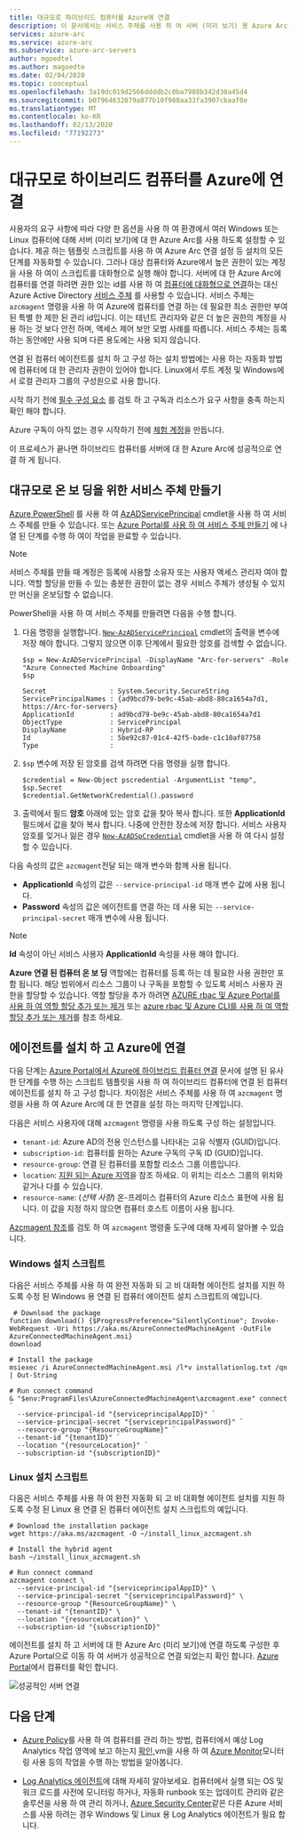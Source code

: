 ```yaml
---
title: 대규모로 하이브리드 컴퓨터를 Azure에 연결
description: 이 문서에서는 서비스 주체를 사용 하 여 서버 (미리 보기) 용 Azure Arc를 사용 하 여 Azure에 컴퓨터를 연결 하는 방법에 대해 알아봅니다.
services: azure-arc
ms.service: azure-arc
ms.subservice: azure-arc-servers
author: mgoedtel
ms.author: magoedte
ms.date: 02/04/2020
ms.topic: conceptual
ms.openlocfilehash: 3a19dc019d2566ddddb2c0ba7988b342d30a45d4
ms.sourcegitcommit: b07964632879a077b10f988aa33fa3907cbaaf0e
ms.translationtype: MT
ms.contentlocale: ko-KR
ms.lasthandoff: 02/13/2020
ms.locfileid: "77192273"
---
```

# <a name="connect-hybrid-machines-to-azure-at-scale"></a>대규모로 하이브리드 컴퓨터를 Azure에 연결

사용자의 요구 사항에 따라 다양 한 옵션을 사용 하 여 환경에서 여러 Windows 또는 Linux 컴퓨터에 대해 서버 (미리 보기)에 대 한 Azure Arc를 사용 하도록 설정할 수 있습니다. 제공 하는 템플릿 스크립트를 사용 하 여 Azure Arc 연결 설정 등 설치의 모든 단계를 자동화할 수 있습니다. 그러나 대상 컴퓨터와 Azure에서 높은 권한이 있는 계정을 사용 하 여이 스크립트를 대화형으로 실행 해야 합니다. 서버에 대 한 Azure Arc에 컴퓨터를 연결 하려면 권한 있는 id를 사용 하 여 [컴퓨터에 대화형으로 연결](onboard-portal.md)하는 대신 Azure Active Directory [서비스 주체](../../active-directory/develop/app-objects-and-service-principals.md) 를 사용할 수 있습니다. 서비스 주체는 `azcmagent` 명령을 사용 하 여 Azure에 컴퓨터를 연결 하는 데 필요한 최소 권한만 부여 된 특별 한 제한 된 관리 id입니다. 이는 테넌트 관리자와 같은 더 높은 권한의 계정을 사용 하는 것 보다 안전 하며, 액세스 제어 보안 모범 사례를 따릅니다. 서비스 주체는 등록 하는 동안에만 사용 되며 다른 용도에는 사용 되지 않습니다.  

연결 된 컴퓨터 에이전트를 설치 하 고 구성 하는 설치 방법에는 사용 하는 자동화 방법에 컴퓨터에 대 한 관리자 권한이 있어야 합니다. Linux에서 루트 계정 및 Windows에서 로컬 관리자 그룹의 구성원으로 사용 합니다.

시작 하기 전에 [필수 구성 요소](overview.md#prerequisites) 를 검토 하 고 구독과 리소스가 요구 사항을 충족 하는지 확인 해야 합니다.

Azure 구독이 아직 없는 경우 시작하기 전에 [체험 계정](https://azure.microsoft.com/free/?WT.mc_id=A261C142F)을 만듭니다.

이 프로세스가 끝나면 하이브리드 컴퓨터를 서버에 대 한 Azure Arc에 성공적으로 연결 하 게 됩니다.

## <a name="create-a-service-principal-for-onboarding-at-scale"></a>대규모로 온 보 딩을 위한 서비스 주체 만들기

[Azure PowerShell](/powershell/azure/install-az-ps) 를 사용 하 여 [AzADServicePrincipal](/powershell/module/Az.Resources/New-AzADServicePrincipal) cmdlet을 사용 하 여 서비스 주체를 만들 수 있습니다. 또는 [Azure Portal를 사용 하 여 서비스 주체 만들기](../../active-directory/develop/howto-create-service-principal-portal.md) 에 나열 된 단계를 수행 하 여이 작업을 완료할 수 있습니다.

> [!NOTE]
> 서비스 주체를 만들 때 계정은 등록에 사용할 소유자 또는 사용자 액세스 관리자 여야 합니다. 역할 할당을 만들 수 있는 충분한 권한이 없는 경우 서비스 주체가 생성될 수 있지만 머신을 온보딩할 수 없습니다.
>

PowerShell을 사용 하 여 서비스 주체를 만들려면 다음을 수행 합니다.

1. 다음 명령을 실행합니다. [`New-AzADServicePrincipal`](/powershell/module/az.resources/new-azadserviceprincipal) cmdlet의 출력을 변수에 저장 해야 합니다. 그렇지 않으면 이후 단계에서 필요한 암호를 검색할 수 없습니다.

    ```azurepowershell-interactive
    $sp = New-AzADServicePrincipal -DisplayName "Arc-for-servers" -Role "Azure Connected Machine Onboarding"
    $sp
    ```

    ```output
    Secret                : System.Security.SecureString
    ServicePrincipalNames : {ad9bcd79-be9c-45ab-abd8-80ca1654a7d1, https://Arc-for-servers}
    ApplicationId         : ad9bcd79-be9c-45ab-abd8-80ca1654a7d1
    ObjectType            : ServicePrincipal
    DisplayName           : Hybrid-RP
    Id                    : 5be92c87-01c4-42f5-bade-c1c10af87758
    Type                  :
    ```

2. `$sp` 변수에 저장 된 암호를 검색 하려면 다음 명령을 실행 합니다.

    ```azurepowershell-interactive
    $credential = New-Object pscredential -ArgumentList "temp", $sp.Secret
    $credential.GetNetworkCredential().password
    ```

3. 출력에서 필드 **암호** 아래에 있는 암호 값을 찾아 복사 합니다. 또한 **ApplicationId** 필드에서 값을 찾아 복사 합니다. 나중에 안전한 장소에 저장 합니다. 서비스 사용자 암호를 잊거나 잃은 경우 [`New-AzADSpCredential`](/powershell/module/azurerm.resources/new-azurermadspcredential) cmdlet을 사용 하 여 다시 설정할 수 있습니다.

다음 속성의 값은 `azcmagent`전달 되는 매개 변수와 함께 사용 됩니다.

* **ApplicationId** 속성의 값은 `--service-principal-id` 매개 변수 값에 사용 됩니다.
* **Password** 속성의 값은 에이전트를 연결 하는 데 사용 되는 `--service-principal-secret` 매개 변수에 사용 됩니다.

> [!NOTE]
> **Id** 속성이 아닌 서비스 사용자 **ApplicationId** 속성을 사용 해야 합니다.
>

**Azure 연결 된 컴퓨터 온 보 딩** 역할에는 컴퓨터를 등록 하는 데 필요한 사용 권한만 포함 됩니다. 해당 범위에서 리소스 그룹이 나 구독을 포함할 수 있도록 서비스 사용자 권한을 할당할 수 있습니다. 역할 할당을 추가 하려면 [AZURE rbac 및 Azure Portal를 사용 하 여 역할 할당 추가 또는 제거](../../role-based-access-control/role-assignments-portal.md) 또는 [azure rbac 및 Azure CLI를 사용 하 여 역할 할당 추가 또는 제거](../../role-based-access-control/role-assignments-cli.md)를 참조 하세요.

## <a name="install-the-agent-and-connect-to-azure"></a>에이전트를 설치 하 고 Azure에 연결

다음 단계는 [Azure Portal에서 Azure에 하이브리드 컴퓨터 연결](onboard-portal.md) 문서에 설명 된 유사한 단계를 수행 하는 스크립트 템플릿을 사용 하 여 하이브리드 컴퓨터에 연결 된 컴퓨터 에이전트를 설치 하 고 구성 합니다. 차이점은 서비스 주체를 사용 하 여 `azcmagent` 명령을 사용 하 여 Azure Arc에 대 한 연결을 설정 하는 마지막 단계입니다. 

다음은 서비스 사용자에 대해 `azcmagent` 명령을 사용 하도록 구성 하는 설정입니다.

* `tenant-id`: Azure AD의 전용 인스턴스를 나타내는 고유 식별자 (GUID)입니다.
* `subscription-id`: 컴퓨터를 원하는 Azure 구독의 구독 ID (GUID)입니다.
* `resource-group`: 연결 된 컴퓨터를 포함할 리소스 그룹 이름입니다.
* `location`: [지원 되는 Azure 지역](overview.md#supported-regions)을 참조 하세요. 이 위치는 리소스 그룹의 위치와 같거나 다를 수 있습니다.
* `resource-name`: (*선택 사항*) 온-프레미스 컴퓨터의 Azure 리소스 표현에 사용 됩니다. 이 값을 지정 하지 않으면 컴퓨터 호스트 이름이 사용 됩니다.

[Azcmagent 참조](azcmagent-reference.md)를 검토 하 여 `azcmagent` 명령줄 도구에 대해 자세히 알아볼 수 있습니다.

### <a name="windows-installation-script"></a>Windows 설치 스크립트

다음은 서비스 주체를 사용 하 여 완전 자동화 되 고 비 대화형 에이전트 설치를 지원 하도록 수정 된 Windows 용 연결 된 컴퓨터 에이전트 설치 스크립트의 예입니다.

```
 # Download the package
function download() {$ProgressPreference="SilentlyContinue"; Invoke-WebRequest -Uri https://aka.ms/AzureConnectedMachineAgent -OutFile AzureConnectedMachineAgent.msi}
download

# Install the package
msiexec /i AzureConnectedMachineAgent.msi /l*v installationlog.txt /qn | Out-String

# Run connect command
& "$env:ProgramFiles\AzureConnectedMachineAgent\azcmagent.exe" connect `
  --service-principal-id "{serviceprincipalAppID}" `
  --service-principal-secret "{serviceprincipalPassword}" `
  --resource-group "{ResourceGroupName}" `
  --tenant-id "{tenantID}" `
  --location "{resourceLocation}" `
  --subscription-id "{subscriptionID}"
```

### <a name="linux-installation-script"></a>Linux 설치 스크립트

다음은 서비스 주체를 사용 하 여 완전 자동화 되 고 비 대화형 에이전트 설치를 지원 하도록 수정 된 Linux 용 연결 된 컴퓨터 에이전트 설치 스크립트의 예입니다.

```
# Download the installation package
wget https://aka.ms/azcmagent -O ~/install_linux_azcmagent.sh

# Install the hybrid agent
bash ~/install_linux_azcmagent.sh

# Run connect command
azcmagent connect \
  --service-principal-id "{serviceprincipalAppID}" \
  --service-principal-secret "{serviceprincipalPassword}" \
  --resource-group "{ResourceGroupName}" \
  --tenant-id "{tenantID}" \
  --location "{resourceLocation}" \
  --subscription-id "{subscriptionID}"
```

에이전트를 설치 하 고 서버에 대 한 Azure Arc (미리 보기)에 연결 하도록 구성한 후 Azure Portal으로 이동 하 여 서버가 성공적으로 연결 되었는지 확인 합니다. [Azure Portal](https://aka.ms/hybridmachineportal)에서 컴퓨터를 확인 합니다.

![성공적인 서버 연결](./media/onboard-portal/arc-for-servers-successful-onboard.png)

## <a name="next-steps"></a>다음 단계

- [Azure Policy](../../governance/policy/overview.md)를 사용 하 여 컴퓨터를 관리 하는 방법, 컴퓨터에서 예상 Log Analytics 작업 영역에 보고 하는지 [확인,](../../governance/policy/concepts/guest-configuration.md)vm을 사용 하 여 [Azure Monitor](../../azure-monitor/insights/vminsights-enable-at-scale-policy.md)모니터링 사용 등의 작업을 수행 하는 방법을 알아봅니다.

- [Log Analytics 에이전트](../../azure-monitor/platform/log-analytics-agent.md)에 대해 자세히 알아보세요. 컴퓨터에서 실행 되는 OS 및 워크 로드를 사전에 모니터링 하거나, 자동화 runbook 또는 업데이트 관리와 같은 솔루션을 사용 하 여 관리 하거나, [Azure Security Center](../../security-center/security-center-intro.md)같은 다른 Azure 서비스를 사용 하려는 경우 Windows 및 Linux 용 Log Analytics 에이전트가 필요 합니다.
